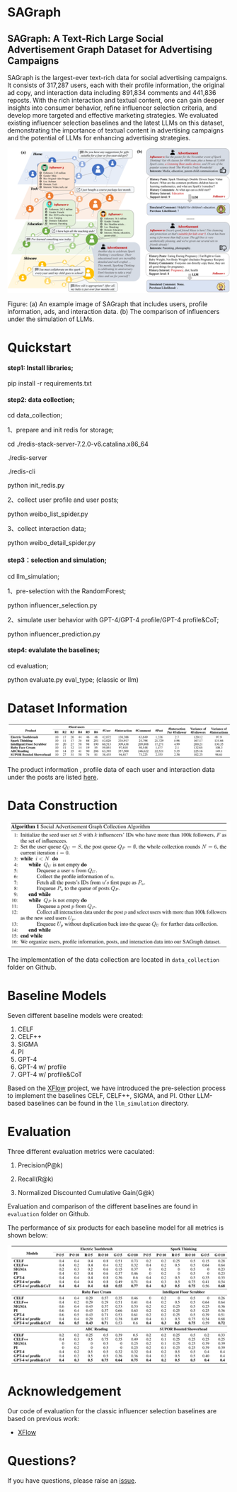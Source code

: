 # SAGraph

## SAGraph: A Text-Rich Large Social Advertisement Graph Dataset for Advertising Campaigns
SAGraph is the largest-ever text-rich data for social advertising campaigns. It consists of 317,287 users, each with their profile information, the original ad copy, and interaction data including 891,834 comments and 441,836 reposts. With the rich interaction and textual content, one can gain deeper insights into consumer behavior, refine influencer selection criteria, and develop more targeted and effective marketing strategies. We evaluated existing influencer selection baselines and the latest LLMs on this dataset, demonstrating the importance of textual content in advertising campaigns and the potential of LLMs for enhancing advertising strategies.

![](./images/data.png)

Figure: (a) An example image of SAGraph that includes users, profile information, ads, and interaction data. (b) The comparison of influencers under the simulation of LLMs.



# Quickstart

#### step1: Install libraries;

pip install -r requirements.txt



#### step2: data collection;

cd data_collection;

1、prepare and init redis for storage;

cd ./redis-stack-server-7.2.0-v6.catalina.x86_64

./redis-server

./redis-cli

python init_redis.py

2、collect user profile and user posts;

python weibo_list_spider.py

3、collect interaction data;

python weibo_detail_spider.py



#### step3：selection and simulation;

cd llm_simulation;

1、pre-selection with the RandomForest;

python influencer_selection.py

2、simulate user behavior with GPT-4/GPT-4 profile/GPT-4 profile&CoT;

python influencer_prediction.py



#### step4: evalulate the baselines;

cd evaluation;

python evaluate.py eval_type; (classic or llm)



# Dataset Information

![](./images/data_statistics.png)

The product information , profile data of each user and interaction data under the posts are listed [here](https://drive.google.com/drive/folders/1up7Fo6HZ0fJOKIWA3vTMwRn-cLyDOrS4?usp=drive_link).





# Data Construction

![](./images/sagc.png)

The implementation of the data collection are located in `data_collection` folder on Github.

# Baseline Models

Seven different baseline models were created:

1. CELF
2. CELF++
3. SIGMA
4. PI
5. GPT-4
6. GPT-4 w/ profile
7. GPT-4 w/ profile&CoT

Based on the [XFlow](https://github.com/XGraph-Team/XFlow) project, we have introduced the pre-selection process to implement the baselines CELF, CELF++, SIGMA, and PI. Other LLM-based baselines can be found in the `llm_simulation` directory.

# Evaluation

Three different evaluation metrics were caculated:

1. Precision(P@k)

2. Recall(R@k)

3. Normalized Discounted Cumulative Gain(G@k)

Evaluation and comparison of the different baselines are found in `evaluation` folder on Github. 

The performance of six products for each baseline model for all metrics is shown below:

![](./images/experiment.png)

# Acknowledgement

Our code of evaluation for the classic influencer selection baselines are based on previous work:

- [XFlow](https://github.com/XGraph-Team/XFlow)

# Questions?

If you have questions, please raise an [issue](https://github.com/xiaoqzhwhu/SAGraph/issues).



